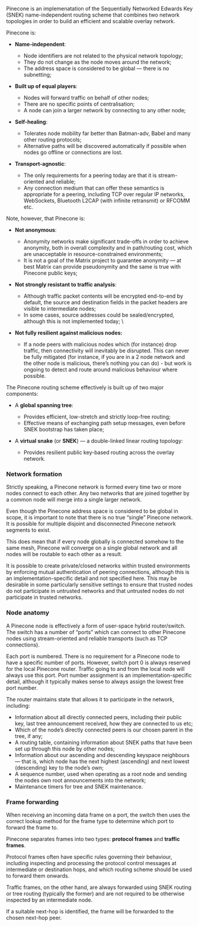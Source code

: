 Pinecone is an implemenatation of the Sequentially Networked Edwards Key (SNEK) name-independent routing scheme that combines two network topologies in order to build an efficient and scalable overlay network.

Pinecone is:

* **Name-independent**:
    * Node identifiers are not related to the physical network topology;
    * They do not change as the node moves around the network;
    * The address space is considered to be global — there is no subnetting;

* **Built up of equal players**:
    * Nodes will forward traffic on behalf of other nodes;
    * There are no specific points of centralisation;
    * A node can join a larger network by connecting to any other node;

* **Self-healing**:
    * Tolerates node mobility far better than Batman-adv, Babel and many other routing protocols;
    * Alternative paths will be discovered automatically if possible when nodes go offline or connections are lost.

* **Transport-agnostic**:
    * The only requirements for a peering today are that it is stream-oriented and reliable;
    * Any connection medium that can offer these semantics is appropriate for a peering, including TCP over regular IP networks, WebSockets, Bluetooth L2CAP (with infinite retransmit) or RFCOMM etc.

Note, however, that Pinecone is:

* **Not anonymous**:
    * Anonymity networks make significant trade-offs in order to achieve anonymity, both in overall complexity and in path/routing cost, which are unacceptable in resource-constrained environments;
    * It is not a goal of the Matrix project to guarantee anonymity — at best Matrix can provide pseudonymity and the same is true with Pinecone public keys;

* **Not strongly resistant to traffic analysis**:
    * Although traffic packet contents will be encrypted end-to-end by default, the source and destination fields in the packet headers are visible to intermediate nodes;
    * In some cases, source addresses could be sealed/encrypted, although this is not implemented today; \

* **Not fully resilient against malicious nodes:**
    * If a node peers with malicious nodes which (for instance) drop traffic, then connectivity will inevitably be disrupted.  This can never be fully mitigated (for instance, if you are in a 2 node network and the other node is malicious, there’s nothing you can do) - but work is ongoing to detect and route around malicious behaviour where possible.

The Pinecone routing scheme effectively is built up of two major components:

* A **global spanning tree**:
    * Provides efficient, low-stretch and strictly loop-free routing;
    * Effective means of exchanging path setup messages, even before SNEK bootstrap has taken place;

* A **virtual snake** (or **SNEK**) — a double-linked linear routing topology:
    * Provides resilient public key-based routing across the overlay network.

### Network formation

Strictly speaking, a Pinecone network is formed every time two or more nodes connect to each other. Any two networks that are joined together by a common node will merge into a single larger network. 

Even though the Pinecone address space is considered to be global in scope, it is important to note that there is no true “single” Pinecone network. It is possible for multiple disjoint and disconnected Pinecone network segments to exist.

This does mean that if every node globally is connected somehow to the same mesh, Pinecone will converge on a single global network and all nodes will be routable to each other as a result.

It is possible to create private/closed networks within trusted environments by enforcing mutual authentication of peering connections, although this is an implementation-specific detail and not specified here. This may be desirable in some particularly sensitive settings to ensure that trusted nodes do not participate in untrusted networks and that untrusted nodes do not participate in trusted networks.

### Node anatomy

A Pinecone node is effectively a form of user-space hybrid router/switch. The switch has a number of “ports” which can connect to other Pinecone nodes using stream-oriented and reliable transports (such as TCP connections). 

Each port is numbered. There is no requirement for a Pinecone node to have a specific number of ports. However, switch port 0 is always reserved for the local Pinecone router. Traffic going to and from the local node will always use this port. Port number assignment is an implementation-specific detail, although it typically makes sense to always assign the lowest free port number.

The router maintains state that allows it to participate in the network, including:

* Information about all directly connected peers, including their public key, last tree announcement received, how they are connected to us etc;
* Which of the node’s directly connected peers is our chosen parent in the tree, if any;
* A routing table, containing information about SNEK paths that have been set up through this node by other nodes;
* Information about our ascending and descending keyspace neighbours — that is, which node has the next highest (ascending) and next lowest (descending) key to the node’s own;
* A sequence number, used when operating as a root node and sending the nodes own root announcements into the network;
* Maintenance timers for tree and SNEK maintenance.

### Frame forwarding

When receiving an incoming data frame on a port, the switch then uses the correct lookup method for the frame type to determine which port to forward the frame to.

Pinecone separates frames into two types: **protocol frames** and **traffic frames**. 

Protocol frames often have specific rules governing their behaviour, including inspecting and processing the protocol control messages at intermediate or destination hops, and which routing scheme should be used to forward them onwards.

Traffic frames, on the other hand, are always forwarded using SNEK routing or tree routing (typically the former) and are not required to be otherwise inspected by an intermediate node.

If a suitable next-hop is identified, the frame will be forwarded to the chosen next-hop peer. 
